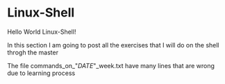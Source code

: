 # Linux-Shell

Hello World Linux-Shell!

In this section I am going to post all the exercises that I will do on the shell throgh the master

The file commands_on_"$DATE$"\_week.txt have many lines that are wrong due to learning process
